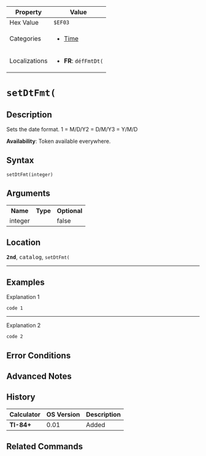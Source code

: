 | Property      | Value |
|---------------|-------|
| Hex Value     | `$EF03`|
| Categories    | <ul><li>[Time](<../categories/Time.md>)</li></ul> |
| Localizations | <ul><li><b>FR</b>: `défFmtDt(`</li></ul> |

# `setDtFmt(`

## Description
Sets the date format.
1 = M/D/Y2 = D/M/Y3 = Y/M/D


<b>Availability</b>: Token available everywhere.

## Syntax
`setDtFmt(integer)`

## Arguments
<table>
<tr><th>Name</th><th>Type</th><th>Optional</th></tr>

<tr><td>integer</td><td></td><td>false</td></tr>

</table>

## Location
<tt><kbd><b>2nd</b></kbd></tt>, <kbd>catalog</kbd>, `setDtFmt(`
<hr>

## Examples

Explanation 1
```ti-basic
code 1
```
---
Explanation 2
```ti-basic
code 2
```

## Error Conditions


## Advanced Notes


## History
| Calculator | OS Version | Description |
|------------|------------|-------------|
| <b>TI-84+</b> | 0.01 | Added

## Related Commands

    